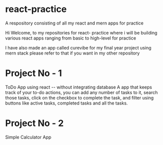 # react-practice
A respository consisting of all my react and mern apps for practice 

Hi Welcome, to my repositories for react- practice where i will be building various react apps ranging from basic to high-level for practice 

I have also made an app called curevibe for my final year project using mern stack please refer to that if you want in my other repository

# Project No - 1 
ToDo App using react -- without integrating database 
A app that keeps track of your to-do actions, you can add any number of tasks to it, search those tasks, click on the checkbox to complete the task, and filter using buttons like active tasks, completed tasks and all the tasks.

# Project No - 2
Simple Calculator App 

